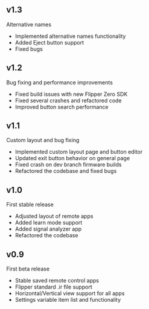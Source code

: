 ## v1.3

Alternative names

- Implemented alternative names functionality
- Added Eject button support
- Fixed bugs

## v1.2

Bug fixing and performance improvements

- Fixed build issues with new Flipper Zero SDK
- Fixed several crashes and refactored code
- Improved button search performance

## v1.1

Custom layout and bug fixing

- Implemented custom layout page and button editor
- Updated exit button behavior on general page
- Fixed crash on dev branch firmware builds
- Refactored the codebase and fixed bugs

## v1.0

First stable release

- Adjusted layout of remote apps
- Added learn mode support
- Added signal analyzer app
- Refactored the codebase

## v0.9

First beta release

- Stable saved remote control apps
- Flipper standard .ir file support
- Horizontal/Vertical view support for all apps
- Settings variable item list and functionality
